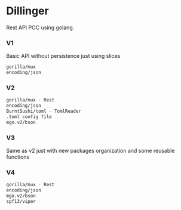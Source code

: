 # Dillinger

Rest API POC using golang.

### V1
Basic API without persistence just using slices
```sh
gorilla/mux
encoding/json
```
### V2
```sh
gorilla/mux - Rest
encoding/json
BurntSushi/toml - TomlReader
.toml config file
mgo.v2/bson
```

### V3
Same as v2 just with new packages organization and some reusable functions

### V4

```sh
gorilla/mux - Rest
encoding/json
mgo.v2/bson
spf13/viper
```

